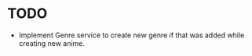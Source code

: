 TODO
=====
 * Implement Genre service to create new genre if that was added while creating new anime.